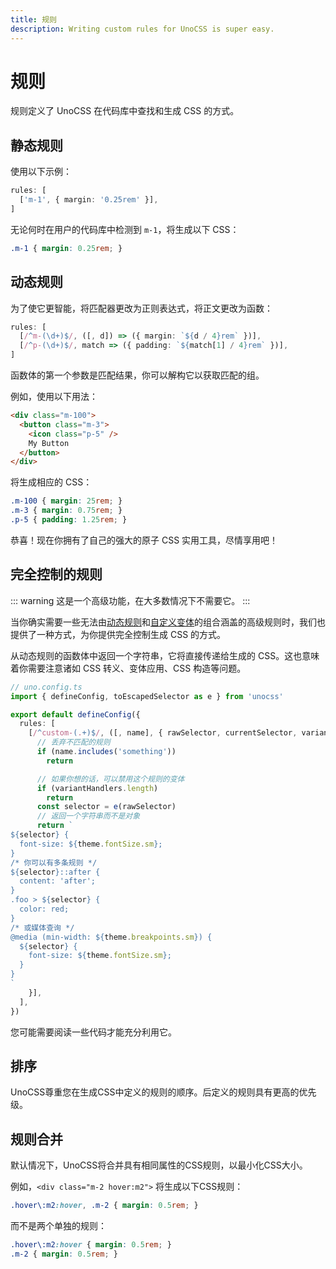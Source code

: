 ```yaml
---
title: 规则
description: Writing custom rules for UnoCSS is super easy.
---
```


# 规则

规则定义了 UnoCSS 在代码库中查找和生成 CSS 的方式。

## 静态规则

使用以下示例：

```ts
rules: [
  ['m-1', { margin: '0.25rem' }],
]
```

无论何时在用户的代码库中检测到 `m-1`，将生成以下 CSS：

```css
.m-1 { margin: 0.25rem; }
```

## 动态规则

为了使它更智能，将匹配器更改为正则表达式，将正文更改为函数：

```ts
rules: [
  [/^m-(\d+)$/, ([, d]) => ({ margin: `${d / 4}rem` })],
  [/^p-(\d+)$/, match => ({ padding: `${match[1] / 4}rem` })],
]
```

函数体的第一个参数是匹配结果，你可以解构它以获取匹配的组。

例如，使用以下用法：

```html
<div class="m-100">
  <button class="m-3">
    <icon class="p-5" />
    My Button
  </button>
</div>
```

将生成相应的 CSS：

```css
.m-100 { margin: 25rem; }
.m-3 { margin: 0.75rem; }
.p-5 { padding: 1.25rem; }
```

恭喜！现在你拥有了自己的强大的原子 CSS 实用工具，尽情享用吧！

## 完全控制的规则

::: warning
这是一个高级功能，在大多数情况下不需要它。
:::

当你确实需要一些无法由[动态规则](#动态规则)和[自定义变体](#custom-variants)的组合涵盖的高级规则时，我们也提供了一种方式，为你提供完全控制生成 CSS 的方式。

从动态规则的函数体中返回一个字符串，它将直接传递给生成的 CSS。这也意味着你需要注意诸如 CSS 转义、变体应用、CSS 构造等问题。

```ts
// uno.config.ts
import { defineConfig, toEscapedSelector as e } from 'unocss'

export default defineConfig({
  rules: [
    [/^custom-(.+)$/, ([, name], { rawSelector, currentSelector, variantHandlers, theme }) => {
      // 丢弃不匹配的规则
      if (name.includes('something'))
        return

      // 如果你想的话，可以禁用这个规则的变体
      if (variantHandlers.length)
        return
      const selector = e(rawSelector)
      // 返回一个字符串而不是对象
      return `
${selector} {
  font-size: ${theme.fontSize.sm};
}
/* 你可以有多条规则 */
${selector}::after {
  content: 'after';
}
.foo > ${selector} {
  color: red;
}
/* 或媒体查询 */
@media (min-width: ${theme.breakpoints.sm}) {
  ${selector} {
    font-size: ${theme.fontSize.sm};
  }
}
`
    }],
  ],
})
```

您可能需要阅读一些代码才能充分利用它。

## 排序

UnoCSS尊重您在生成CSS中定义的规则的顺序。后定义的规则具有更高的优先级。

## 规则合并

默认情况下，UnoCSS将合并具有相同属性的CSS规则，以最小化CSS大小。

例如，`<div class="m-2 hover:m2">` 将生成以下CSS规则：

```css
.hover\:m2:hover, .m-2 { margin: 0.5rem; }
```

而不是两个单独的规则：

```css
.hover\:m2:hover { margin: 0.5rem; }
.m-2 { margin: 0.5rem; }
```
